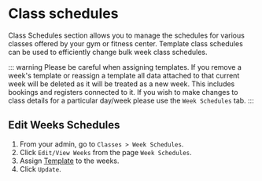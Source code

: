 # Class schedules
Class Schedules section allows you to manage the schedules for various classes offered by your gym or fitness center. Template class schedules can be used to efficiently change bulk week class schedules.

::: warning
Please be careful when assigning templates. If you remove a week's template or reassign a template all data attached to that current week will be deleted as it will be treated as a new week. This includes bookings and registers connected to it. If you wish to make changes to class details for a particular day/week please use the `Week Schedules` tab.
:::

## Edit Weeks Schedules

1.  From your admin, go to `Classes > Week Schedules`.
2.  Click `Edit/View Weeks` from the page `Week Schedules`.
3.  Assign [Template](/nitrofit28/classes/templates) to the weeks.
4.  Click `Update`.